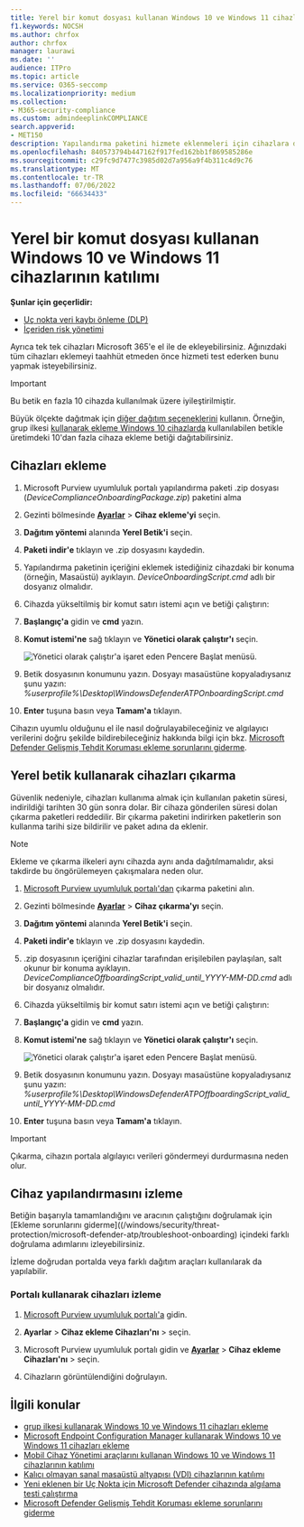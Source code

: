 ```yaml
---
title: Yerel bir komut dosyası kullanan Windows 10 ve Windows 11 cihazlarının katılımı
f1.keywords: NOCSH
ms.author: chrfox
author: chrfox
manager: laurawi
ms.date: ''
audience: ITPro
ms.topic: article
ms.service: O365-seccomp
ms.localizationpriority: medium
ms.collection:
- M365-security-compliance
ms.custom: admindeeplinkCOMPLIANCE
search.appverid:
- MET150
description: Yapılandırma paketini hizmete eklenmeleri için cihazlara dağıtmak için yerel bir betik kullanın.
ms.openlocfilehash: 840573794b447162f917fed162bb1f869585286e
ms.sourcegitcommit: c29fc9d7477c3985d02d7a956a9f4b311c4d9c76
ms.translationtype: MT
ms.contentlocale: tr-TR
ms.lasthandoff: 07/06/2022
ms.locfileid: "66634433"
---
```

# <a name="onboard-windows-10-and-windows-11-devices-using-a-local-script"></a>Yerel bir komut dosyası kullanan Windows 10 ve Windows 11 cihazlarının katılımı

**Şunlar için geçerlidir:**

- [Uç nokta veri kaybı önleme (DLP)](./endpoint-dlp-learn-about.md)
- [İçeriden risk yönetimi](insider-risk-management.md)

Ayrıca tek tek cihazları Microsoft 365'e el ile de ekleyebilirsiniz. Ağınızdaki tüm cihazları eklemeyi taahhüt etmeden önce hizmeti test ederken bunu yapmak isteyebilirsiniz.

> [!IMPORTANT]
> Bu betik en fazla 10 cihazda kullanılmak üzere iyileştirilmiştir.
>
> Büyük ölçekte dağıtmak için [diğer dağıtım seçeneklerini](device-onboarding-overview.md) kullanın. Örneğin, grup ilkesi [kullanarak ekleme Windows 10 cihazlarda](device-onboarding-gp.md) kullanılabilen betikle üretimdeki 10'dan fazla cihaza ekleme betiği dağıtabilirsiniz.

## <a name="onboard-devices"></a>Cihazları ekleme
 
1. Microsoft Purview uyumluluk portalı yapılandırma paketi .zip dosyası (*DeviceComplianceOnboardingPackage.zip*) paketini alma [](https://compliance.microsoft.com)

2. Gezinti bölmesinde <a href="https://go.microsoft.com/fwlink/p/?linkid=2174201" target="_blank">**Ayarlar**</a> > **Cihaz ekleme'yi** seçin.

3. **Dağıtım yöntemi** alanında **Yerel Betik'i** seçin.

4. **Paketi indir'e** tıklayın ve .zip dosyasını kaydedin.
  
5. Yapılandırma paketinin içeriğini eklemek istediğiniz cihazdaki bir konuma (örneğin, Masaüstü) ayıklayın. *DeviceOnboardingScript.cmd* adlı bir dosyanız olmalıdır.

6. Cihazda yükseltilmiş bir komut satırı istemi açın ve betiği çalıştırın:

7. **Başlangıç'a** gidin ve **cmd** yazın.

8. **Komut istemi'ne** sağ tıklayın ve **Yönetici olarak çalıştır'ı** seçin.

    ![Yönetici olarak çalıştır'a işaret eden Pencere Başlat menüsü.](../media/dlp-run-as-admin.png)

9. Betik dosyasının konumunu yazın. Dosyayı masaüstüne kopyaladıysanız şunu yazın: *%userprofile%\Desktop\WindowsDefenderATPOnboardingScript.cmd*

10. **Enter** tuşuna basın veya **Tamam'a** tıklayın.

Cihazın uyumlu olduğunu el ile nasıl doğrulayabileceğiniz ve algılayıcı verilerini doğru şekilde bildirebileceğiniz hakkında bilgi için bkz. [Microsoft Defender Gelişmiş Tehdit Koruması ekleme sorunlarını giderme](/windows/security/threat-protection/microsoft-defender-atp/troubleshoot-onboarding).

## <a name="offboard-devices-using-a-local-script"></a>Yerel betik kullanarak cihazları çıkarma

Güvenlik nedeniyle, cihazları kullanıma almak için kullanılan paketin süresi, indirildiği tarihten 30 gün sonra dolar. Bir cihaza gönderilen süresi dolan çıkarma paketleri reddedilir. Bir çıkarma paketini indirirken paketlerin son kullanma tarihi size bildirilir ve paket adına da eklenir.

> [!NOTE]
> Ekleme ve çıkarma ilkeleri aynı cihazda aynı anda dağıtılmamalıdır, aksi takdirde bu öngörülemeyen çakışmalara neden olur.

1. <a href="https://go.microsoft.com/fwlink/p/?linkid=2077149" target="_blank">Microsoft Purview uyumluluk portalı'dan</a> çıkarma paketini alın.

2. Gezinti bölmesinde <a href="https://go.microsoft.com/fwlink/p/?linkid=2174201" target="_blank">**Ayarlar**</a> > **Cihaz çıkarma'yı** seçin.

3. **Dağıtım yöntemi** alanında **Yerel Betik'i** seçin.

4. **Paketi indir'e** tıklayın ve .zip dosyasını kaydedin.

5. .zip dosyasının içeriğini cihazlar tarafından erişilebilen paylaşılan, salt okunur bir konuma ayıklayın. *DeviceComplianceOffboardingScript_valid_until_YYYY-MM-DD.cmd* adlı bir dosyanız olmalıdır.

6. Cihazda yükseltilmiş bir komut satırı istemi açın ve betiği çalıştırın:

7. **Başlangıç'a** gidin ve **cmd** yazın.

8. **Komut istemi'ne** sağ tıklayın ve **Yönetici olarak çalıştır'ı** seçin.

    ![Yönetici olarak çalıştır'a işaret eden Pencere Başlat menüsü.](../media/dlp-run-as-admin.png)

9. Betik dosyasının konumunu yazın. Dosyayı masaüstüne kopyaladıysanız şunu yazın: *%userprofile%\Desktop\WindowsDefenderATPOffboardingScript_valid_until_YYYY-MM-DD.cmd*

10. **Enter** tuşuna basın veya **Tamam'a** tıklayın.

> [!IMPORTANT]
> Çıkarma, cihazın portala algılayıcı verileri göndermeyi durdurmasına neden olur.

## <a name="monitor-device-configuration"></a>Cihaz yapılandırmasını izleme

Betiğin başarıyla tamamlandığını ve aracının çalıştığını doğrulamak için [Ekleme sorunlarını giderme]((/windows/security/threat-protection/microsoft-defender-atp/troubleshoot-onboarding) içindeki farklı doğrulama adımlarını izleyebilirsiniz.

İzleme doğrudan portalda veya farklı dağıtım araçları kullanılarak da yapılabilir.

### <a name="monitor-devices-using-the-portal"></a>Portalı kullanarak cihazları izleme

1. [Microsoft Purview uyumluluk portalı'a](https://compliance.microsoft.com) gidin.

2. **Ayarlar** > **Cihaz ekleme Cihazları'nı** >  seçin.

1. Microsoft Purview uyumluluk portalı gidin ve <a href="https://go.microsoft.com/fwlink/p/?linkid=2174201" target="_blank">**Ayarlar**</a> > **Cihaz ekleme Cihazları'nı** >  seçin.

1. Cihazların görüntülendiğini doğrulayın.

## <a name="related-topics"></a>İlgili konular
- [grup ilkesi kullanarak Windows 10 ve Windows 11 cihazları ekleme](device-onboarding-gp.md)
- [Microsoft Endpoint Configuration Manager kullanarak Windows 10 ve Windows 11 cihazları ekleme](device-onboarding-sccm.md)
- [Mobil Cihaz Yönetimi araçlarını kullanan Windows 10 ve Windows 11 cihazlarının katılımı](device-onboarding-mdm.md)
- [Kalıcı olmayan sanal masaüstü altyapısı (VDI) cihazlarının katılımı](device-onboarding-vdi.md)
- [Yeni eklenen bir Uç Nokta için Microsoft Defender cihazında algılama testi çalıştırma](/windows/security/threat-protection/microsoft-defender-atp/run-detection-test)
- [Microsoft Defender Gelişmiş Tehdit Koruması ekleme sorunlarını giderme](/windows/security/threat-protection/microsoft-defender-atp/troubleshoot-onboarding)
